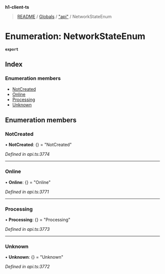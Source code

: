 **h1-client-ts**

> [README](../README.md) / [Globals](../globals.md) / ["api"](../modules/_api_.md) / NetworkStateEnum

# Enumeration: NetworkStateEnum

**`export`** 

## Index

### Enumeration members

* [NotCreated](_api_.networkstateenum.md#notcreated)
* [Online](_api_.networkstateenum.md#online)
* [Processing](_api_.networkstateenum.md#processing)
* [Unknown](_api_.networkstateenum.md#unknown)

## Enumeration members

### NotCreated

•  **NotCreated**: {} = "NotCreated"

*Defined in api.ts:3774*

___

### Online

•  **Online**: {} = "Online"

*Defined in api.ts:3771*

___

### Processing

•  **Processing**: {} = "Processing"

*Defined in api.ts:3773*

___

### Unknown

•  **Unknown**: {} = "Unknown"

*Defined in api.ts:3772*
